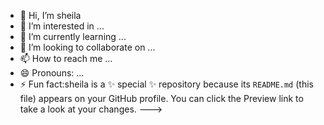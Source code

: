 - 👋 Hi, I’m sheila
- 👀 I’m interested in ...
- 🌱 I’m currently learning ...
- 💞️ I’m looking to collaborate on ...
- 📫 How to reach me ...
- 😄 Pronouns: ...
- ⚡ Fun fact:sheila is a ✨ special ✨ repository because its `README.md` (this file) appears on your GitHub profile.
You can click the Preview link to take a look at your changes.
--->
